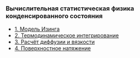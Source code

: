 ### Вычислительная статистическая физика конденсированного состояния


- [1. Модель Изинга](./1_IsingModel/)
- [2. Термодинамическое интегрирование](./2_ChemicalPotential/)
- [3. Расчёт диффузии и вязкости](./3_DiffusionViscousity)
- [4. Поверхностное натяжение](./4_SurfaceTension)